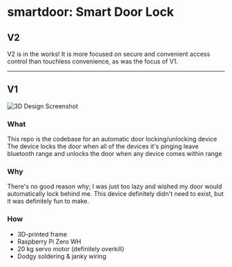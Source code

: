 # smartdoor: Smart Door Lock

## V2

V2 is in the works! It is more focused on secure and convenient access control than touchless convenience, as was the focus of V1.

-----

## V1

![3D Design Screenshot](https://i.imgur.com/hdZur5S.png)

### What
This repo is the codebase for an automatic door locking/unlocking device
The device locks the door when all of the devices it's pinging leave bluetooth range and unlocks the door when any device comes within range

### Why
There's no good reason why; I was just too lazy and wished my door would automatically lock behind me. This device definitely didn't need to exist, but it was definitely fun to make.

### How
* 3D-printed frame
* Raspberry Pi Zero WH
* 20 kg servo motor (definitely overkill)
* Dodgy soldering & janky wiring
